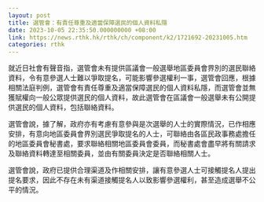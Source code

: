 ```yaml
---
layout: post
title: 選管會：有責任尊重及適當保障選民的個人資料私隱
date: 2023-10-05 22:35:50.000000000 +08:00
link: https://news.rthk.hk/rthk/ch/component/k2/1721692-20231005.htm
categories: rthk
---
```


就近日社會有聲音指，選管會未有提供區議會一般選舉地區委員會界別的選民聯絡資料，令有意參選人士難以爭取提名，可能影響參選權利一事，選管會回應，根據相關法庭判例，選管會有責任尊重及適當保障選民的個人資料私隱，而選管會並無獲賦權向一般公眾提供選民的個人資料，故此選管會在區議會一般選舉未有公開提供選民的個人資料，包括聯絡資料。

選管會說，據了解，政府亦有考慮有意參與是次選舉的人士的實際情況，已作相應安排，有意向地區委員會界別選民爭取提名的人士，可聯絡由各區民政事務處擔任的地區委員會秘書處，要求聯絡相關地區委員會委員，而秘書處會盡早將有關請求及聯絡資料轉達至相關委員，並由有關委員決定是否聯絡相關人士。

選管會說，政府已提供合理渠道及作相關安排，讓有意參選人士可接觸提名人提出提名要求，因此不存在未有渠道接觸提名人以致影響參選權利，甚至造成選舉不公平的情況。
